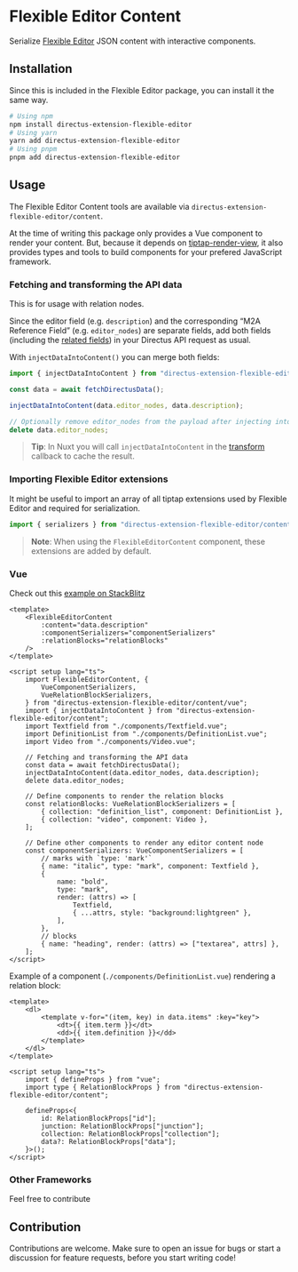 # Flexible Editor Content

Serialize [Flexible Editor](https://github.com/ueberdosis/tiptap) JSON content with interactive components.

## Installation

Since this is included in the Flexible Editor package, you can install it the same way.

```sh
# Using npm
npm install directus-extension-flexible-editor
# Using yarn
yarn add directus-extension-flexible-editor
# Using pnpm
pnpm add directus-extension-flexible-editor
```

## Usage

The Flexible Editor Content tools are available via `directus-extension-flexible-editor/content`.

At the time of writing this package only provides a Vue component to render your content. But, because it depends on [tiptap-render-view](https://github.com/formfcw/tiptap-render-view), it also provides types and tools to build components for your prefered JavaScript framework.

### Fetching and transforming the API data

This is for usage with relation nodes.

Since the editor field (e.g. `description`) and the corresponding “M2A Reference Field” (e.g. `editor_nodes`) are separate fields, add both fields (including the [related fields](https://docs.directus.io/reference/query.html#many-to-any-union-types)) in your Directus API request as usual.

With `injectDataIntoContent()` you can merge both fields:

```ts
import { injectDataIntoContent } from "directus-extension-flexible-editor/content";

const data = await fetchDirectusData();

injectDataIntoContent(data.editor_nodes, data.description);

// Optionally remove editor_nodes from the payload after injecting into the description
delete data.editor_nodes;
```

> **Tip**: In Nuxt you will call `injectDataIntoContent` in the [transform](https://nuxt.com/docs/getting-started/data-fetching#minimize-payload-size) callback to cache the result.

### Importing Flexible Editor extensions

It might be useful to import an array of all tiptap extensions used by Flexible Editor and required for serialization.

```ts
import { serializers } from "directus-extension-flexible-editor/content";
```

> **Note**: When using the `FlexibleEditorContent` component, these extensions are added by default.

### Vue

Check out this [example on StackBlitz](https://stackblitz.com/github/formfcw/directus-extension-flexible-editor/tree/main/content/vue/example-app?file=src%2Fcontent.json,src%2FApp.vue)

```vue
<template>
    <FlexibleEditorContent
        :content="data.description"
        :componentSerializers="componentSerializers"
        :relationBlocks="relationBlocks"
    />
</template>

<script setup lang="ts">
    import FlexibleEditorContent, {
        VueComponentSerializers,
        VueRelationBlockSerializers,
    } from "directus-extension-flexible-editor/content/vue";
    import { injectDataIntoContent } from "directus-extension-flexible-editor/content";
    import Textfield from "./components/Textfield.vue";
    import DefinitionList from "./components/DefinitionList.vue";
    import Video from "./components/Video.vue";

    // Fetching and transforming the API data
    const data = await fetchDirectusData();
    injectDataIntoContent(data.editor_nodes, data.description);
    delete data.editor_nodes;

    // Define components to render the relation blocks
    const relationBlocks: VueRelationBlockSerializers = [
        { collection: "definition_list", component: DefinitionList },
        { collection: "video", component: Video },
    ];

    // Define other components to render any editor content node
    const componentSerializers: VueComponentSerializers = [
        // marks with `type: 'mark'`
        { name: "italic", type: "mark", component: Textfield },
        {
            name: "bold",
            type: "mark",
            render: (attrs) => [
                Textfield,
                { ...attrs, style: "background:lightgreen" },
            ],
        },
        // blocks
        { name: "heading", render: (attrs) => ["textarea", attrs] },
    ];
</script>
```

Example of a component (`./components/DefinitionList.vue`) rendering a relation block:

```vue
<template>
    <dl>
        <template v-for="(item, key) in data.items" :key="key">
            <dt>{{ item.term }}</dt>
            <dd>{{ item.definition }}</dd>
        </template>
    </dl>
</template>

<script setup lang="ts">
    import { defineProps } from "vue";
    import type { RelationBlockProps } from "directus-extension-flexible-editor/content";

    defineProps<{
        id: RelationBlockProps["id"];
        junction: RelationBlockProps["junction"];
        collection: RelationBlockProps["collection"];
        data?: RelationBlockProps["data"];
    }>();
</script>
```

### Other Frameworks

Feel free to contribute

## Contribution

Contributions are welcome. Make sure to open an issue for bugs or start a discussion for feature requests, before you start writing code!
